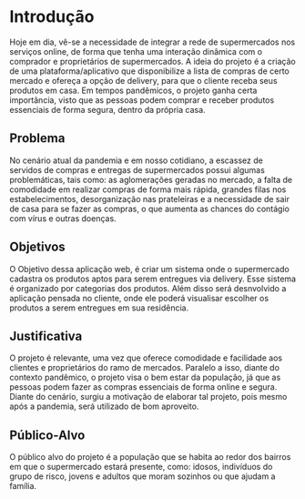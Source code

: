 # Introdução

 Hoje em dia, vê-se a necessidade de integrar a rede de supermercados nos serviços online, de forma que tenha uma interação dinâmica com o comprador e proprietários de supermercados. A ideia do projeto é a criação de uma plataforma/aplicativo que disponibilize a lista de compras de certo mercado e ofereça a opção de delivery, para que o cliente receba seus produtos em casa. Em tempos pandêmicos, o projeto ganha certa importância, visto que as pessoas podem comprar e receber produtos essenciais de forma segura, dentro da própria casa.

## Problema
No cenário atual da pandemia e em nosso cotidiano, a escassez de servidos de compras e entregas de supermercados possui algumas problemáticas, tais como: as aglomerações geradas no mercado, a falta de comodidade em realizar compras de forma mais rápida, grandes filas nos estabelecimentos, desorganização nas prateleiras e a necessidade de sair de casa para se fazer as compras, o que aumenta as chances do contágio com vírus e outras doenças.  






## Objetivos

O Objetivo dessa aplicação web, é criar um sistema onde o supermercado cadastra os produtos aptos para serem entregues via delivery. Esse sistema é organizado por categorias dos produtos. Além disso será desnvolvido a aplicação pensada no cliente, onde ele poderá visualisar escolher os produtos a serem entregues em sua residência.

 


## Justificativa

O projeto é relevante, uma vez que oferece comodidade e facilidade aos clientes e proprietários do ramo de mercados. Paralelo a isso, diante do contexto pandêmico, o projeto visa o bem estar da população, já que as pessoas podem fazer as compras essenciais de forma online e segura. Diante do cenário, surgiu a motivação de elaborar tal projeto, pois mesmo após a pandemia, será utilizado de bom aproveito.





## Público-Alvo

 O público alvo do projeto é a população que se habita ao redor dos bairros em que o supermercado estará presente, como: idosos, indivíduos do grupo de risco, jovens e adultos que moram sozinhos ou que ajudam a família. 


